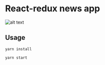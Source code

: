# React-redux news app

![alt text](https://github.com/dshabin/react-redux-guardian/blob/master/screenshot.gif?raw=true "screenshot")

## Usage
`yarn install`

`yarn start`

